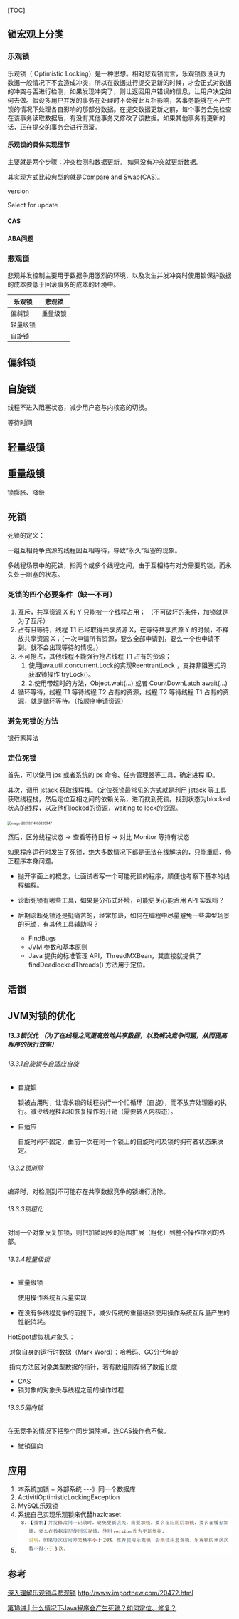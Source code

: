 [TOC]

## 锁宏观上分类

### 乐观锁

乐观锁（ Optimistic Locking）是一种思想。相对悲观锁而言，乐观锁假设认为数据一般情况下不会造成冲突，所以在数据进行提交更新的时候，才会正式对数据的冲突与否进行检测，如果发现冲突了，则让返回用户错误的信息，让用户决定如何去做。假设多用户并发的事务在处理时不会彼此互相影响，各事务能够在不产生锁的情况下处理各自影响的那部分数据。在提交数据更新之前，每个事务会先检查在该事务读取数据后，有没有其他事务又修改了该数据。如果其他事务有更新的话，正在提交的事务会进行回滚。

#### 乐观锁的具体实现细节

主要就是两个步骤：冲突检测和数据更新。 如果没有冲突就更新数据。

其实现方式比较典型的就是Compare and Swap(CAS)。

version

Select for update

#### CAS

#### ABA问题

### 悲观锁
悲观并发控制主要用于数据争用激烈的环境，以及发生并发冲突时使用锁保护数据的成本要低于回滚事务的成本的环境中。



| 乐观锁   | 悲观锁   |
| -------- | -------- |
| 偏斜锁   | 重量级锁 |
| 轻量级锁 |          |
| 自旋锁   |          |



## 偏斜锁

## 自旋锁

线程不进入阻塞状态，减少用户态与内核态的切换。

等待时间

## 轻量级锁

## 重量级锁

锁膨胀、降级



## 死锁

死锁的定义：

一组互相竞争资源的线程因互相等待，导致“永久”阻塞的现象。

多线程场景中的死锁，指两个或多个线程之间，由于互相持有对方需要的锁，而永久处于阻塞的状态。

### 死锁的四个必要条件（缺一不可）

1. 互斥，共享资源 X 和 Y 只能被一个线程占用； （不可破坏的条件，加锁就是为了互斥）
2. 占有且等待，线程 T1 已经取得共享资源 X，在等待共享资源 Y 的时候，不释放共享资源 X；（一次申请所有资源，要么全部申请到，要么一个也申请不到。就不会出现等待的情况。）
3. 不可抢占，其他线程不能强行抢占线程 T1 占有的资源；
   1. 使用java.util.concurrent.Lock的实现ReentrantLock ，支持非阻塞式的获取锁操作 tryLock()。 
   2. 2.使用带超时的方法，Object.wait(…) 或者 CountDownLatch.await(…)
4. 循环等待，线程 T1 等待线程 T2 占有的资源，线程 T2 等待线程 T1 占有的资源，就是循环等待。（按顺序申请资源）

### 避免死锁的方法

银行家算法

### 定位死锁

首先，可以使用 jps 或者系统的 ps 命令、任务管理器等工具，确定进程 ID。

其次，调用 jstack 获取线程栈。（定位死锁最常见的方式就是利用 jstack 等工具获取线程栈，然后定位互相之间的依赖关系，进而找到死锁。找到状态为blocked状态的线程，以及他们locked的资源，waiting to lock的资源。

<img src="/Users/fanxudong/IdeaProjects/blog/4 Java/assert/image-20210214103235947.png" alt="image-20210214103235947" style="zoom:50%;" />

然后，区分线程状态 -> 查看等待目标 -> 对比 Monitor 等持有状态



如果程序运行时发生了死锁，绝大多数情况下都是无法在线解决的，只能重启、修正程序本身问题。



- 抛开字面上的概念，让面试者写一个可能死锁的程序，顺便也考察下基本的线程编程。

- 诊断死锁有哪些工具，如果是分布式环境，可能更关心能否用 API 实现吗？

- 后期诊断死锁还是挺痛苦的，经常加班，如何在编程中尽量避免一些典型场景的死锁，有其他工具辅助吗？
  - FindBugs
  - JVM 参数和基本原则
  - Java 提供的标准管理 API，ThreadMXBean，其直接就提供了 findDeadlockedThreads() 方法用于定位。



## 活锁





## JVM对锁的优化

##### 13.3锁优化 （为了在线程之间更高效地共享数据，以及解决竞争问题，从而提高程序的执行效率）

###### 13.3.1自旋锁与自适应自旋

- 自旋锁

  锁被占用时，让请求锁的线程执行一个忙循环（自旋），而不放弃处理器的执行。减少线程挂起和恢复操作的开销（需要转入内核态）。

- 自适应

  自旋时间不固定，由前一次在同一个锁上的自旋时间及锁的拥有者状态来决定。

###### 13.3.2锁消除

编译时，对检测到不可能存在共享数据竞争的锁进行消除。

###### 13.3.3锁粗化

对同一个对象反复加锁，则把加锁同步的范围扩展（粗化）到整个操作序列的外部。

###### 13.3.4轻量级锁

- 重量级锁

  使用操作系统互斥量实现

- 在没有多线程竞争的前提下，减少传统的重量级锁使用操作系统互斥量产生的性能消耗。

HotSpot虚拟机对象头：

​	对象自身的运行时数据（Mark Word）：哈希码、GC分代年龄

​	指向方法区对象类型数据的指针，若有数组则存储了数组长度

- CAS
- 锁对象的对象头与线程之前的操作过程

###### 13.3.5偏向锁

在无竞争的情况下把整个同步消除掉，连CAS操作也不做。

- 撤销偏向





## 应用
1. 本系统加锁 + 外部系统 ---》同一个数据库
2. ActivitiOptimisticLockingException
3. MySQL乐观锁
4. 系统自己实现乐观锁来代替hazlcaset
5. ![](../assert/E4F604F6-06A3-4CA5-832C-FE467FAF4BA9.png)



## 参考

[深入理解乐观锁与悲观锁](http://www.hollischuang.com/archives/934)
http://www.importnew.com/20472.html

[第18讲 | 什么情况下Java程序会产生死锁？如何定位、修复？](https://time.geekbang.org/column/article/9266?utm_source=pinpaizhuanqu&utm_medium=geektime&utm_campaign=guanwang&utm_term=guanwang&utm_content=0511)